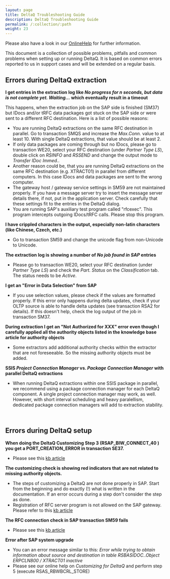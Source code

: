 ```yaml
---
layout: page
title: DeltaQ Troubleshooting Guide
description: DeltaQ Troubleshooting Guide
permalink: /:collection/:path
weight: 23
---
```


Please also have a look in our [OnlineHelp](https://help.theobald-software.com/en/) for further information.

This document is a collection of possible problems, pitfalls and common problems when setting up or running DeltaQ. It is based on common errors reported to us in support cases and will be extended on a regular basis.

## Errors during DeltaQ extraction
**I get entries in the extraction log like *No progress for n seconds, but data is not complete yet. Waiting...* which eventually result in a timeout**

This happens, when the extraction job on the SAP side is finished (SM37) but IDocs and/or tRFC data packages got stuck on the SAP side or were sent to a different RFC destination. Here is a list of possible reasons:

* You are running DeltaQ extractions on the same RFC destination in parallel. Go to transaction SMQS and increase the *Max.Conn.* value to at least 10. With single DeltaQ extractions, that value should be at least 2.
* If only data packages are coming through but no IDocs, please go to transaction WE20, select your RFC destination (under *Partner Type LS*), double click on *RSINFO* and *RSSEND* and change the output mode to *Transfer IDoc Immed.*.
* Another reason could be, that you are running DeltaQ extractions on the same RFC destination (e.g. XTRACT01) in parallel from different computers. In this case IDocs and data packages are sent to the wrong computer.
* The gateway host / gateway service settings in SM59 are not maintained properly. If you have a message server try to insert the message server details there, if not, put in the application server. Check carefully that these settings fit to the entries in the DeltaQ dialog.
* You are running SAP's auxiliary test program called "rfcexec". This program intercepts outgoing IDocs/tRFC calls. Please stop this program.

**I have crippled characters in the output, especially non-latin characters (like Chinese, Czech, etc.)**
* Go to transaction SM59 and change the unicode flag from non-Unicode to Unicode.

**The extraction log is showing a number of  _No job found in SAP_ entries**
* Please go to transaction WE20, select your RFC destination (under *Partner Type LS*) and check the *Part. Status* on the *Classification* tab. The status needs to be *Active*. 

**I get an "Error in Data Selection" from SAP**
* If you use selection values, please check if the values are formatted properly. If this error only happens during delta updates, check if your OLTP source is able to handle delta updates (see transaction RSA2 for details). If this doesn't help, check the log output of the job in transaction SM37.

**During extraction I get an "Not Authorized for XXX" error even though I carefully applied all the authority objects listed in the knowledge base article for authority objects**
* Some extractors add additional authority checks within the extractor that are not foreseeable. So the missing authority objects must be added. 


**SSIS _Project Connection Manager_ vs. _Package Connection Manager_ with parallel DeltaQ extractions**
* When running DeltaQ extractions within one SSIS package in parallel, we recommend using a package connection manager for each DeltaQ component. A single project connection manager may work, as well. 
However, with short interval scheduling and heavy paralellism, dedicated package connection managers will add to extraction stability. 
<br>

## Errors during DeltaQ setup
**When doing the DeltaQ Customizing Step 3 (RSAP_BIW_CONNECT_40 ) you get a PORT_CREATION_ERROR in transaction SE37.**
* Please see this [kb article](https://kb.theobald-software.com/sap/PORT_CREATION_ERROR)


**The customizing check is showing red indicators that are not related to missing authority objects.**
* The steps of customizing a DeltaQ are not done properly in SAP. Start from the beginning and do exactly (!) what is written in the documentation. If an error occurs during a step don't consider the step as done.
* Registration of RFC server program is not allowed on the SAP gateway. Please refer to this [kb article](https://kb.theobald-software.com/sap/registering-rfc-server-in-sap-releases-in-kernel-release-720-and-higher)


**The RFC connection check in SAP transaction SM59 fails** 
* Please see this [kb article](https://kb.theobald-software.com/troubleshooting/sm59-rfc---connection-test-fails)


**Error after SAP system upgrade**
* You can an error message similar to this: *Error while trying to obtain information about source and destination in table RSBASIDOC..Object ERPCLN800 / XTRACT01 inactive*
* Please see our online help on *Customizing for DeltaQ* and perform step 5 (execute RSAS_RBWBCRL_STORE)
